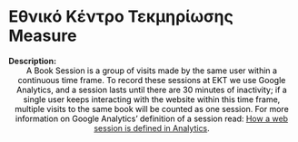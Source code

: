 <style>
@media (min-width: 980px) {
    .md-nav, .md-sidebar {
      display: none!important;
    }
}
</style>

# Εθνικό Κέντρο Τεκμηρίωσης Measure

<div id="value-display"></div>
<strong>Description:</strong>
<div class="tile-1" style="text-align:center; color:black">
  A Book Session is a group of visits made by the same user within a continuous time frame. To record these sessions at EKT we use Google Analytics, and a session lasts until there are 30 minutes of inactivity; if a single user keeps interacting with the website within this time frame, multiple visits to the same book will be counted as one session. For more information on Google Analytics’ definition of a session read: <a href="https://support.google.com/analytics/answer/2731565">How a web session is defined in Analytics</a>.
</div>
<script>
document.getElementById('value-display').innerHTML = `
  <h2><strong>ekt/sessions/v1</strong></h2></br>
  <strong>Source <span class="tooltip"><i class="fa-solid fa-circle-info"></i> <span class="tooltiptext">Not all platforms use the same parameters to measure the same thing, so it is important to differentiate the platform we are collecting data from.</span></span> :</strong> Εθνικό Κέντρο Τεκμηρίωσης </br>
  <strong>Type <span class="tooltip"><i class="fa-solid fa-circle-info"></i> <span class="tooltiptext">Not all measures represent the same event, some platforms report the number of people who accessed a publication (e.g. users, session), others the number of times a resource was seen (e.g. views). For clarity, each of the measures described here will include its type.</span></span> :</strong> sessions</br>
  <strong>Version <span class="tooltip"><i class="fa-solid fa-circle-info"></i> <span class="tooltiptext">Data providers and/or collectors may want to modify their definition of e.g. a view or a session. In order to ensure changes in these definitions are differentiated, we use versioning.</span></span> :</strong> 1
`;
</script>
